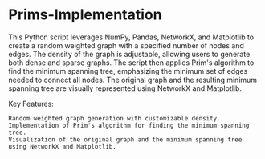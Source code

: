 # Prims-Implementation
This Python script leverages NumPy, Pandas, NetworkX, and Matplotlib to create a random weighted graph with a specified number of nodes and edges. The density of the graph is adjustable, allowing users to generate both dense and sparse graphs. The script then applies Prim's algorithm to find the minimum spanning tree, emphasizing the minimum set of edges needed to connect all nodes. The original graph and the resulting minimum spanning tree are visually represented using NetworkX and Matplotlib.

Key Features:

    Random weighted graph generation with customizable density.
    Implementation of Prim's algorithm for finding the minimum spanning tree.
    Visualization of the original graph and the minimum spanning tree using NetworkX and Matplotlib.
